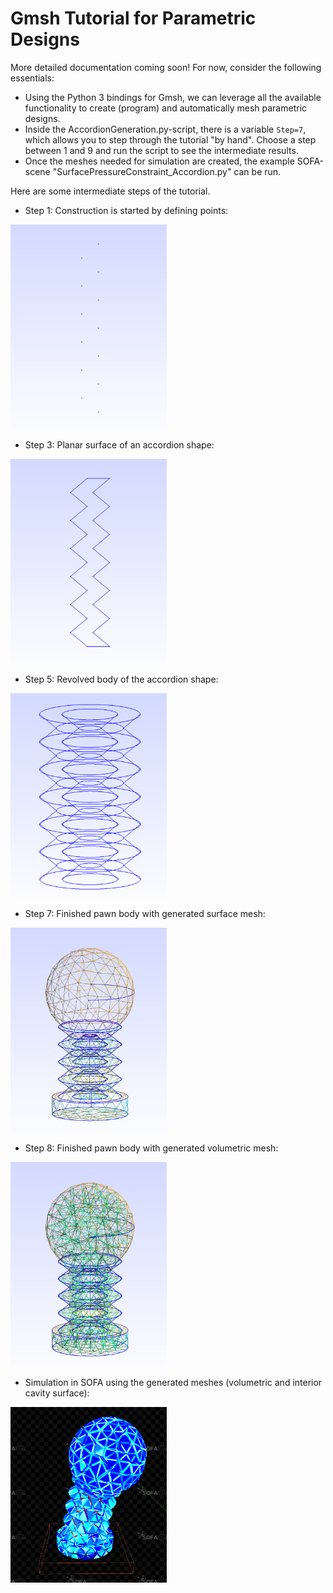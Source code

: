 # Gmsh Tutorial for Parametric Designs
More detailed documentation coming soon!
For now, consider the following essentials:
- Using the Python 3 bindings for Gmsh, we can leverage all the available functionality to create (program) and automatically mesh parametric designs.
- Inside the AccordionGeneration.py-script, there is a variable `Step=7`, which allows you to step through the tutorial "by hand". Choose a step between 1 and 9 and run the script to see the intermediate results.
- Once the meshes needed for simulation are created, the example SOFA-scene "SurfacePressureConstraint_Accordion.py" can be run.

Here are some intermediate steps of the tutorial. 

* Step 1: Construction is started by defining points:

<img src="../images/GmshTuto_Step1.png" width="250"> 

* Step 3: Planar surface of an accordion shape:

<img src="../images/GmshTuto_Step3.png" width="250"> 

* Step 5: Revolved body of the accordion shape:

<img src="../images/GmshTuto_Step5.png" width="250"> 

* Step 7: Finished pawn body with generated surface mesh:

<img src="../images/GmshTuto_Step7.png" width="250"> 

* Step 8: Finished pawn body with generated volumetric  mesh:

<img src="../images/GmshTuto_Step8.png" width="250"> 

* Simulation in SOFA using the generated meshes (volumetric and interior cavity surface):

<img src="../images/GmshTuto_SOFASim.png" width="250"> 
